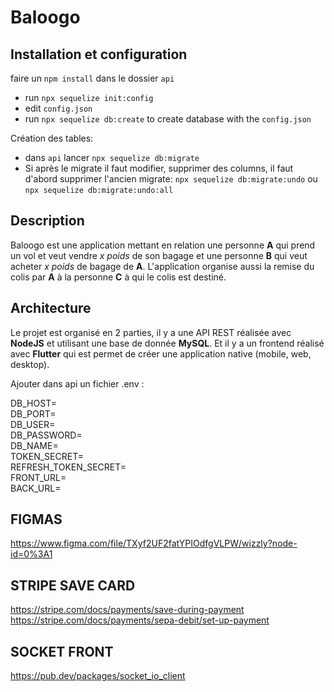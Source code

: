# Baloogo

## Installation et configuration

faire un ```npm install``` dans le dossier ```api```
- run ```npx sequelize init:config```
- edit ```config.json```
- run ```npx sequelize db:create``` to create database with the ```config.json```

Création des tables:
- dans ```api``` lancer ```npx sequelize db:migrate```
- Si après le migrate il faut modifier, supprimer des columns, il faut d'abord supprimer l'ancien migrate: ```npx sequelize db:migrate:undo``` ou ```npx sequelize db:migrate:undo:all```

## Description

Baloogo est une application mettant en relation une personne **A** qui prend un vol et veut vendre *x poids* de son 
bagage et une personne **B** qui veut acheter *x poids* de bagage de **A**.
L'application organise aussi la remise du colis par **A** à la personne **C** à qui le colis est destiné.

## Architecture

Le projet est organisé en 2 parties, il y a une API REST réalisée avec **NodeJS** et utilisant une base de donnée 
**MySQL**. Et il y a un frontend réalisé avec **Flutter** qui est permet de créer une application native (mobile, web, 
desktop).

Ajouter dans api un fichier .env :

DB_HOST=<br>
DB_PORT=<br>
DB_USER=<br>
DB_PASSWORD=<br>
DB_NAME=<br>
TOKEN_SECRET=<br>
REFRESH_TOKEN_SECRET=<br>
FRONT_URL=<br>
BACK_URL=

## FIGMAS
https://www.figma.com/file/TXyf2UF2fatYPIOdfgVLPW/wizzly?node-id=0%3A1

## STRIPE SAVE CARD 
https://stripe.com/docs/payments/save-during-payment
https://stripe.com/docs/payments/sepa-debit/set-up-payment

## SOCKET FRONT
https://pub.dev/packages/socket_io_client
